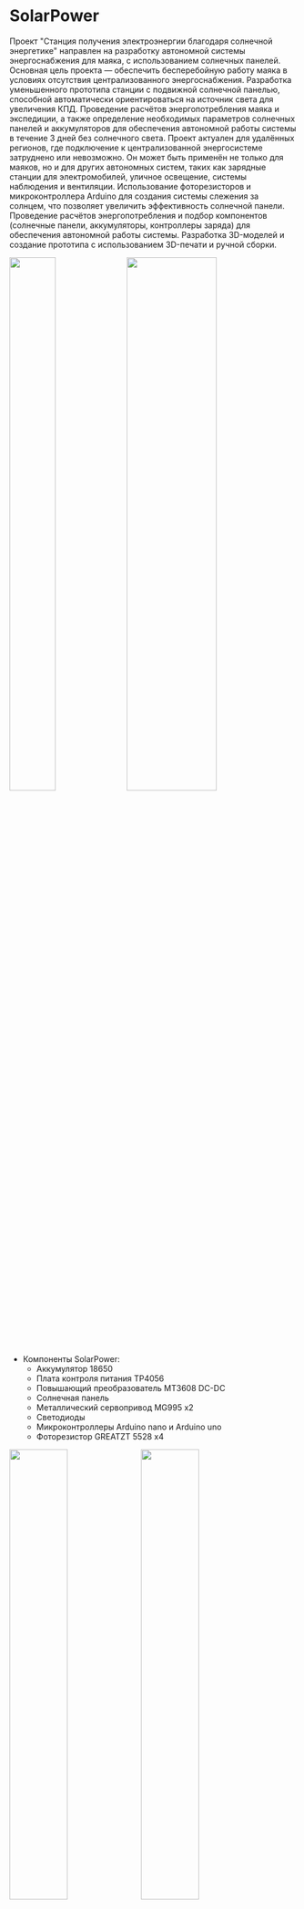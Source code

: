 # SolarPower
Проект "Станция получения электроэнергии благодаря солнечной энергетике" направлен на разработку автономной системы энергоснабжения для маяка, с использованием солнечных панелей. Основная цель проекта — обеспечить бесперебойную работу маяка в условиях отсутствия централизованного энергоснабжения.
Разработка уменьшенного прототипа станции с подвижной солнечной панелью, способной автоматически ориентироваться на источник света для увеличения КПД.
Проведение расчётов энергопотребления маяка и экспедиции, а также определение необходимых параметров солнечных панелей и аккумуляторов для обеспечения автономной работы системы в течение 3 дней без солнечного света.
Проект актуален для удалённых регионов, где подключение к централизованной энергосистеме затруднено или невозможно. Он может быть применён не только для маяков, но и для других автономных систем, таких как зарядные станции для электромобилей, уличное освещение, системы наблюдения и вентиляции.
Использование фоторезисторов и микроконтроллера Arduino для создания системы слежения за солнцем, что позволяет увеличить эффективность солнечной панели.
Проведение расчётов энергопотребления и подбор компонентов (солнечные панели, аккумуляторы, контроллеры заряда) для обеспечения автономной работы системы.
Разработка 3D-моделей и создание прототипа с использованием 3D-печати и ручной сборки.

<img src=https://github.com/user-attachments/assets/89d1f82a-4804-40e3-b5d8-af12bb64599c
width=40% height=49%>
<img src=https://github.com/user-attachments/assets/d950c4f9-ed77-4fe9-91c2-588e4e1e11f2
width=56% height=49%>

* Компоненты SolarPower:
  *  Аккумулятор 18650
  *  Плата контроля питания TP4056
  *  Повышающий преобразователь MT3608 DC-DC
  *  Солнечная панель
  *  Металлический сервопривод MG995 x2
  *  Светодиоды
  *  Микроконтроллеры Arduino nano и Arduino uno
  *  Фоторезистор GREATZT 5528 x4
    
<img src= https://github.com/user-attachments/assets/e846ac3f-f68c-4c58-b460-5127a09e8dab
width=45% height=45%>
<img src=https://github.com/user-attachments/assets/10e9a80b-4ed5-4079-9d65-7d2e5ba0984c
width=45% height=45%>

Тестировалось при помощи обычного фонарика, заменяющего солнце. Видео с с проведение теста - https://disk.yandex.ru/d/JjcJgjzD8J5c0g

<img src=https://github.com/user-attachments/assets/5cbc3a7e-10cc-4f72-936d-82fa0fa5aa49
width=45% height=45%>
<img src=https://github.com/user-attachments/assets/cf8ca16e-35b3-4097-b7ca-c38e24994cb7
width=40% height=40%>

Моделирование корпуса для SolarPower выполненно в КОМПАС-3D v.21. 
Файлы проекта содержат stl модели для корпуса электроники и креплений для солнечной панели с сервоприводами

<img src=https://github.com/user-attachments/assets/7b85a6f6-3ea9-49fc-bccb-2a00c1d447f5
width=45% height=45%>
<img src=https://github.com/user-attachments/assets/b6831352-5e87-4a07-b123-7b9ec91db5ce
width=40% height=35%>














